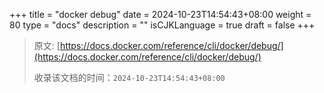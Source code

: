 +++
title = "docker debug"
date = 2024-10-23T14:54:43+08:00
weight = 80
type = "docs"
description = ""
isCJKLanguage = true
draft = false
+++

> 原文: [https://docs.docker.com/reference/cli/docker/debug/](https://docs.docker.com/reference/cli/docker/debug/)
>
> 收录该文档的时间：`2024-10-23T14:54:43+08:00`
